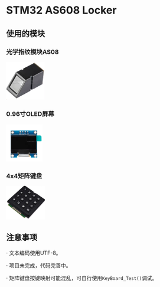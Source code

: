 # STM32 AS608 Locker

## 使用的模块
### 光学指纹模块AS08

<img src="/Documents/AS608.png" class="" title="AS608指纹模块" style="zoom:20%;" >

### 0.96寸OLED屏幕

<img src="/Documents/oled.png" class="" title="oled屏幕" style="zoom:20%;" >

### 4x4矩阵键盘

<img src="/Documents/MatrixKey.png" class="" title="MatrixKey" style="zoom:20%;" >


## 注意事项
· 文本编码使用UTF-8。

· 项目未完成，代码完善中。

· 矩阵键盘按键映射可能混乱，可自行使用```KeyBoard_Test()```调试。